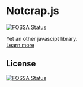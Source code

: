 # Notcrap.js
[![FOSSA Status](https://app.fossa.io/api/projects/git%2Bgithub.com%2Fbru02%2Fnotcrap.svg?type=shield)](https://app.fossa.io/projects/git%2Bgithub.com%2Fbru02%2Fnotcrap?ref=badge_shield)

Yet an other javascipt library.<br>
<a href="https://bru02.000webhostapp.com/">Learn more </a>


## License
[![FOSSA Status](https://app.fossa.io/api/projects/git%2Bgithub.com%2Fbru02%2Fnotcrap.svg?type=large)](https://app.fossa.io/projects/git%2Bgithub.com%2Fbru02%2Fnotcrap?ref=badge_large)